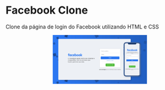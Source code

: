# Facebook Clone

Clone da página de login do Facebook utilizando HTML e CSS

<p align="center">
  <img src="images/image_readme.jpg" width="50%">
</p>